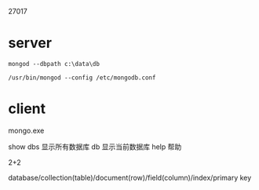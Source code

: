 

27017

# server

```
mongod --dbpath c:\data\db
```

```
/usr/bin/mongod --config /etc/mongodb.conf
```

# client

mongo.exe

show dbs 显示所有数据库
db 显示当前数据库
help 帮助

2+2



database/collection(table)/document(row)/field(column)/index/primary key
